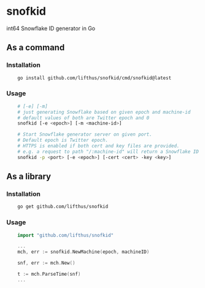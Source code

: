 # snofkid

int64 Snowflake ID generator in Go

## As a command

### Installation

```bash
    go install github.com/lifthus/snofkid/cmd/snofkid@latest
```

### Usage

```bash
    # [-e] [-m]
    # just generating Snowflake based on given epoch and machine-id
    # default values of both are Twitter epoch and 0
    snofkid [-e <epoch>] [-m <machine-id>]

    # Start Snowflake generator server on given port.
    # Default epoch is Twitter epoch.
    # HTTPS is enabled if both cert and key files are provided.
    # e.g. a request to path "/:machine-id" will return a Snowflake ID of the given machine-id.
    snofkid -p <port> [-e <epoch>] [-cert <cert> -key <key>]
```

## As a library

### Installation

```bash
    go get github.com/lifthus/snofkid
```

### Usage

```go
    import "github.com/lifthus/snofkid"

    ...
    mch, err := snofkid.NewMachine(epoch, machineID)

    snf, err := mch.New()

    t := mch.ParseTime(snf)
    ...
```
